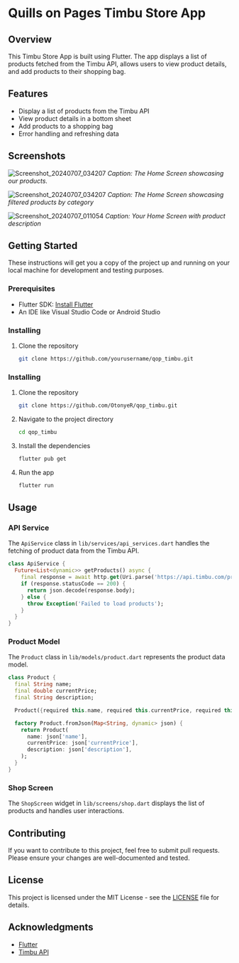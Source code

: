 # Quills on Pages Timbu Store App

## Overview
 
This Timbu Store App is built using Flutter. The app displays a list of products fetched from the Timbu API, allows users to view product details, and add products to their shopping bag.

## Features

- Display a list of products from the Timbu API
- View product details in a bottom sheet
- Add products to a shopping bag
- Error handling and refreshing data

## Screenshots

![Screenshot_20240707_034207](https://github.com/OtonyeR/qop_timbu/assets/78686910/750b5aeb-9a9d-4e31-bd9b-990766c13a90)
*Caption: The Home Screen showcasing our products.*

![Screenshot_20240707_034207](https://github.com/OtonyeR/qop_timbu/assets/78686910/e4b36acc-6ec7-4937-abe5-44ae72b9d7de)
*Caption: The Home Screen showcasing filtered products by category*

![Screenshot_20240707_011054](https://github.com/OtonyeR/qop_timbu/assets/78686910/c1a491d6-5c0f-463e-9368-bd442f4cb714)
*Caption: Your Home Screen with product description*


## Getting Started

These instructions will get you a copy of the project up and running on your local machine for development and testing purposes.

### Prerequisites

- Flutter SDK: [Install Flutter](https://flutter.dev/docs/get-started/install)
- An IDE like Visual Studio Code or Android Studio

### Installing

1. Clone the repository
    ```bash
    git clone https://github.com/yourusername/qop_timbu.git
    ```
### Installing

1. Clone the repository
    ```bash
    git clone https://github.com/OtonyeR/qop_timbu.git
    ```
2. Navigate to the project directory
    ```bash
    cd qop_timbu
    ```
3. Install the dependencies
    ```bash
    flutter pub get
    ```
4. Run the app
    ```bash
    flutter run
    ```
    
## Usage

### API Service

The `ApiService` class in `lib/services/api_services.dart` handles the fetching of product data from the Timbu API.

```dart
class ApiService {
  Future<List<dynamic>> getProducts() async {
    final response = await http.get(Uri.parse('https://api.timbu.com/products'));
    if (response.statusCode == 200) {
      return json.decode(response.body);
    } else {
      throw Exception('Failed to load products');
    }
  }
}
```

### Product Model

The `Product` class in `lib/models/product.dart` represents the product data model.

```dart
class Product {
  final String name;
  final double currentPrice;
  final String description;

  Product({required this.name, required this.currentPrice, required this.description});

  factory Product.fromJson(Map<String, dynamic> json) {
    return Product(
      name: json['name'],
      currentPrice: json['currentPrice'],
      description: json['description'],
    );
  }
}
```

### Shop Screen

The `ShopScreen` widget in `lib/screens/shop.dart` displays the list of products and handles user interactions.

## Contributing

If you want to contribute to this project, feel free to submit pull requests. Please ensure your changes are well-documented and tested.

## License

This project is licensed under the MIT License - see the [LICENSE](LICENSE) file for details.

## Acknowledgments

- [Flutter](https://flutter.dev)
- [Timbu API](https://api.timbu.com)
